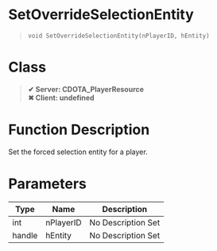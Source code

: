 # SetOverrideSelectionEntity
> `void SetOverrideSelectionEntity(nPlayerID, hEntity)`
# Class
> __✔ Server: CDOTA_PlayerResource__  
> __✖ Client: undefined__  
# Function Description
Set the forced selection entity for a player.
# Parameters
Type|Name|Description
--|--|--
int|nPlayerID|No Description Set
handle|hEntity|No Description Set
